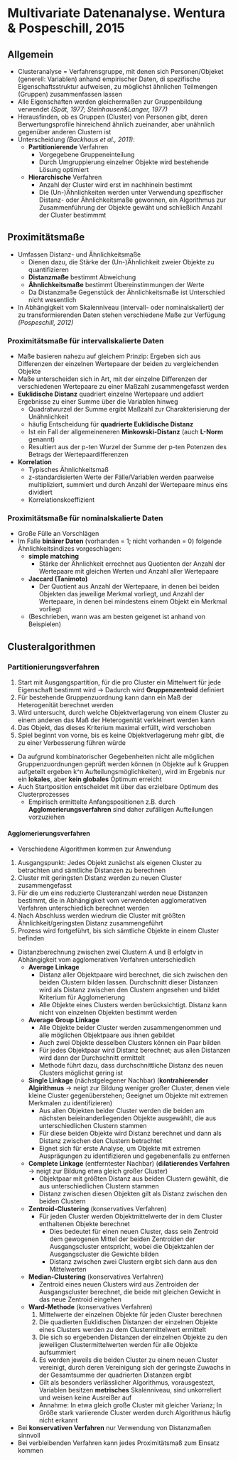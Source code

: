 # Multivariate Datenanalyse. Wentura & Pospeschill, 2015

## Allgemein
- Clusteranalyse = Verfahrensgruppe, mit denen sich Personen/Objeket (generell: Variablen) anhand empirischer Daten, di spezifische Eigenschaftsstruktur aufweisen, zu möglichst ähnlichen Teilmengen (Gruppen) zusammenfassen lassen
- Alle Eigenschaften werden gleichermaßen zur Gruppenbildung verwendet *(Spät, 1977; Steinhausen&Langer, 1977)*
- Herausfinden, ob es Gruppen (Cluster) von Personen gibt, deren Berwertungsprofile hinreichend ähnlich zueinander, aber unähnlich gegenüber anderen Clustern ist
- Unterscheidung *(Backhaus et al., 2011)*:
  - **Partitionierende** Verfahren
    - Vorgegebene Gruppeneinteilung
    - Durch Umgruppierung einzelner Objekte wird bestehende Lösung optimiert
  - **Hierarchische** Verfahren
    - Anzahl der Cluster wird erst im nachhinein bestimmt
    - Die (Un-)Ähnlichkeiten werden unter Verwendung spezifischer Distanz- oder Ähnlichkeitsmaße gewonnen, ein Algorithmus zur          Zusammenführung der Objekte gewäht und schließlich Anzahl der Cluster bestimmmt
      
## Proximitätsmaße
- Umfassen Distanz- und Ähnlichkeitsmaße
  - Dienen dazu, die Stärke der (Un-)Ähnlichkeit zweier Objekte zu quantifizieren
  - **Distanzmaße** bestimmt Abweichung
  - **Ähnlichkeitsmaße** bestimmt Übereinstimmungen der Werte
  - Da Distanzmaße Gegenstück der Ähnlichkeitsmaße ist Unterschied nicht wesentlich
- In Abhängigkeit vom Skalenniveau (intervall- oder nominalskaliert) der zu transformierenden Daten stehen verschiedene Maße zur    Verfügung *(Pospeschill, 2012)*
  
### Proximitätsmaße für intervallskalierte Daten
- Maße basieren nahezu auf gleichem Prinzip: Ergeben sich aus Differenzen der einzelnen Wertepaare der beiden zu vergleichenden Objekte
- Maße unterscheiden sich in Art, mit der einzelne Differenzen der verschiedenen Wertepaare zu einer Maßzahl zusammengefasst werden
- **Euklidische Distanz** quadriert einzelne Wertepaare und addiert Ergebnisse zu einer Summe über die Variablen hinweg
  - Quadratwurzel der Summe ergibt Maßzahl zur Charakterisierung der Unähnlichkeit
  - häufig Entscheidung für **quadrierte Euklidische Distanz**
  - Ist ein Fall der allgemeineneren **Minkowski-Distanz** (auch **L-Norm** genannt)
  - Resultiert aus der p-ten Wurzel der Summe der p-ten Potenzen des Betrags der Wertepaardifferenzen
- **Korrelation**
  - Typisches Ähnlichkeitsmaß
  - z-standardisierten Werte der Fälle/Variablen werden paarweise multipliziert, summiert und durch Anzahl der Wertepaare minus eins dividiert
  - Korrelationskoeffizient
    
### Proximitätsmaße für nominalskalierte Daten
- Große Fülle an Vorschlägen
- Im Falle **binärer Daten** (vorhanden = 1; nicht vorhanden = 0) folgende Ähnlichkeitsindizes vorgeschlagen:
  - **simple matching**
    - Stärke der Ähnlichkeit errechnet aus Quotienten der Anzahl der Wertepaare mit gleichen Werten und Anzahl aller Wertepaare
  - **Jaccard (Tanimoto)**
    - Der Quotient aus Anzahl der Wertepaare, in denen bei beiden Objekten das jeweilige Merkmal vorliegt, und Anzahl der Wertepaare, in denen bei mindestens einem Objekt ein Merkmal vorliegt
  - (Beschrieben, wann was am besten geigenet ist anhand von Beispielen)

## Clusteralgorithmen
### Partitionierungsverfahren 
  1. Start mit Ausgangspartition, für die pro Cluster ein Mittelwert für jede Eigenschaft bestimmt wird -> Dadurch wird **Gruppenzentroid** definiert
  2. Für bestehende Gruppenzuordnung kann dann ein Maß der Heterogenität berechnet werden
  3. Wird untersucht, durch welche Objektverlagerung von einem Cluster zu einem anderen das Maß der Heterogenität verkleinert werden kann
  4. Das Objekt, das dieses Kriterium maximal erfüllt, wird verschoben
  5. Spiel beginnt von vorne, bis es keine Objektverlagerung mehr gibt, die zu einer Verbesserung führen würde
- Da aufgrund kombinatorischer Gegebenheiten nicht alle möglichen Gruppenzuordnungen geprüft werden können (n Objekte auf k Gruppen aufgeteilt ergeben k^n Aufteilungsmöglichkeiten), wird im Ergebnis nur ein **lokales**, aber **kein globales** Optimum erreicht
- Auch Startposition entscheidet mit über das erzielbare Optimum des Clusterprozesses
  - Empirisch ermittelte Anfangspositionen z.B. durch **Agglomerierungsverfahren** sind daher zufälligen Aufteilungen vorzuziehen
#### Agglomerierungsverfahren
- Verschiedene Algorithmen kommen zur Anwendung
1. Ausgangspunkt: Jedes Objekt zunächst als eigenen Cluster zu betrachten und sämtliche Distanzen zu berechnen
2. Cluster mit geringsten Distanz werden zu neuen Cluster zusammengefasst
3. Für die um eins reduzierte Clusteranzahl werden neue Distanzen bestimmt, die in Abhängigkeit vom verwendeten agglomerativen Verfahren unterschiedlich berechnet werden
4. Nach Abschluss werden wiedrum die Cluster mit größten Ähnlichkeit/geringsten Distanz zusammengeführt
5. Prozess wird fortgeführt, bis sich sämtliche Objekte in einem Cluster befinden
- Distanzberechnung zwischen zwei Clustern A und B erfolgtv in Abhängigkeit vom agglomerativen Verfahren unterschiedlich
  - **Average Linkage**
    - Distanz aller Objektpaare wird berechnet, die sich zwischen den beiden Clustern bilden lassen. Durchschnitt dieser Distanzen wird als Distanz zwischen den Clustern angesehen und bildet Kriterium für Agglomerierung
    - Alle Objekte eines Clusters werden berücksichtigt. Distanz kann nicht von einzelnen Objekten bestimmt werden
  - **Average Group Linkage**
    - Alle Objekte beider Cluster werden zusammengenommen und alle möglichen Objektpaare aus ihnen gebildet
    - Auch zwei Objekte desselben Clusters können ein Paar bilden
    - Für jedes Objektpaar wird Distanz berechnet; aus allen Distanzen wird dann der Durchschnitt ermittelt
    - Methode führt dazu, dass durchschnittliche Distanz des neuen Clusters möglichst gering ist
  - **Single Linkage** (nächstgelegener Nachbar) (**kontrahierender Algirithmus** -> neigt zur Bildung weniger großer Cluster, denen viele kleine Cluster gegenüberstehen; Geeignet um Objekte mit extremen Merkmalen zu identifizieren)
    - Aus allen Objekten beider Cluster werden die beiden am nächsten beieinanderliegenden Objekte ausgewählt, die aus unterschiedlichen Clustern stammen
    - Für diese beiden Objekte wird Distanz berechnet und dann als Distanz zwischen den Clustern betrachtet
    - Eignet sich für erste Analyse, um Objekte mit extremen Ausprägungen zu identifizieren und gegebenenfalls zu entfernen
  - **Complete Linkage** (entferntester Nachbar) (**dilatierendes Verfahren** -> neigt zur Bildung etwa gleich großer Cluster)
    - Objektpaar mit größten Distanz aus beiden Clustern gewählt, die aus unterschiedlichen Clustern stammen
    - Distanz zwischen diesen Objekten gilt als Distanz zwischen den beiden Clustern
  - **Zentroid-Clustering** (konservatives Verfahren)
    - Für jeden Cluster werden Objektmittelwerte der in dem Cluster enthaltenen Objekte berechnet
      - Dies bedeutet für einen neuen Cluster, dass sein Zentroid dem gewogenen Mittel der beiden Zentroiden der Ausgangscluster entspricht, wobei die Objektzahlen der Ausgangscluster die Gewichte bilden
      - Distanz zwischen zwei Clustern ergibt sich dann aus den Mittelwerten
  - **Median-Clustering** (konservatives Verfahren)
    - Zentroid eines neuen Clusters wird aus Zentroiden der Ausgangscluster berechnet, die beide mit gleichen Gewicht in das neue Zentroid eingehen
  - **Ward-Methode** (konservatives Verfahren)
    1. Mittelwerte der einzelnen Objekte für jeden Cluster berechnen
    2. Die quadierten Euklidischen Distanzen der einzelnen Objekte eines Clusters werden zu dem Clustermittelwert ermittelt
    3. Die sich so ergebenden Distanzen der einzelnen Objekte zu den jeweiligen Clustermittelwerten werden für alle Objekte aufsummiert
    4. Es werden jeweils die beiden Cluster zu einem neuen Cluster vereinigt, durch deren Vereinigung sich der geringste Zuwachs in der Gesamtsumme der quadrierten Distanzen ergibt
    - Gilt als besonders verlässlicher Algorithmus, vorausgestezt, Variablen besitzen **metrisches** Skalenniveau, sind unkorreliert und weisen keine Ausreißer auf
    - Annahme: In etwa gleich große Cluster mit gleicher Varianz; In Größe stark variierende Cluster werden durch Algorithmus häufig nicht erkannt
- Bei **konservativen Verfahren** nur Verwendung von Distanzmaßen sinnvoll
- Bei verbleibenden Verfahren kann jedes Proximitätsmaß zum Einsatz kommen
